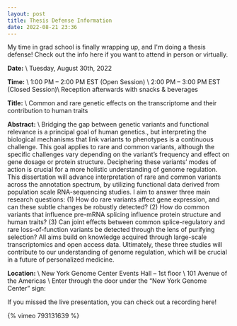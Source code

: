 ```yaml
---
layout: post
title: Thesis Defense Information
date: 2022-08-21 23:36
---
```


My time in grad school is finally wrapping up, and I'm doing a thesis defense! Check out the info here if you want to attend in person or virtually. 

**Date:** \\
Tuesday, August 30th, 2022

**Time:** \\
1:00 PM – 2:00 PM EST (Open Session) \\
2:00 PM – 3:00 PM EST (Closed Session)\\
Reception afterwards with snacks & beverages

**Title:** \\
Common and rare genetic effects on the transcriptome and their contribution to human traits

**Abstract:** \\
Bridging the gap between genetic variants and functional relevance is a principal goal of human genetics., but interpreting the biological mechanisms that link variants to phenotypes is a continuous challenge. This goal applies to rare and common variants, although the specific challenges vary depending on the variant’s frequency and effect on gene dosage or protein structure. Deciphering these variants’ modes of action is crucial for a more holistic understanding of genome regulation. 
This dissertation will advance interpretation of rare and common variants across the annotation spectrum, by utilizing functional data derived from population scale RNA-sequencing studies. I aim to answer three main research questions: (1) How do rare variants affect gene expression, and can these subtle changes be robustly detected? (2) How do common variants that influence pre-mRNA splicing influence protein structure and human traits? (3) Can joint effects between common splice-regulatory and rare loss-of-function variants be detected through the lens of purifying selection? All aims build on knowledge acquired through large-scale transcriptomics and open access data. Ultimately, these three studies will contribute to our understanding of genome regulation, which will be crucial in a future of personalized medicine.

**Location:** \\
New York Genome Center Events Hall – 1st floor \\
101 Avenue of the Americas \\
Enter through the door under the “New York Genome Center” sign:
 

If you missed the live presentation, you can check out a recording here!

{% vimeo 793131639 %}